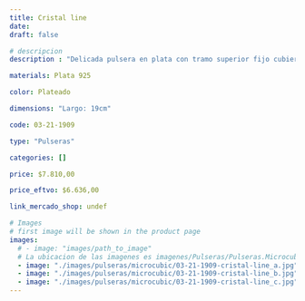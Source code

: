 ```yaml
---
title: Cristal line
date: 
draft: false

# descripcion
description : "Delicada pulsera en plata con tramo superior fijo cubierto en cristales. Hermosa. Largo regulable. "

materials: Plata 925

color: Plateado

dimensions: "Largo: 19cm"

code: 03-21-1909

type: "Pulseras"

categories: []

price: $7.810,00

price_eftvo: $6.636,00

link_mercado_shop: undef

# Images
# first image will be shown in the product page
images:
  # - image: "images/path_to_image"
  # La ubicacion de las imagenes es imagenes/Pulseras/Pulseras.Microcubic/03-21-1909-cristal-line
  - image: "./images/pulseras/microcubic/03-21-1909-cristal-line_a.jpg"
  - image: "./images/pulseras/microcubic/03-21-1909-cristal-line_b.jpg"
  - image: "./images/pulseras/microcubic/03-21-1909-cristal-line_c.jpg"
---
```

